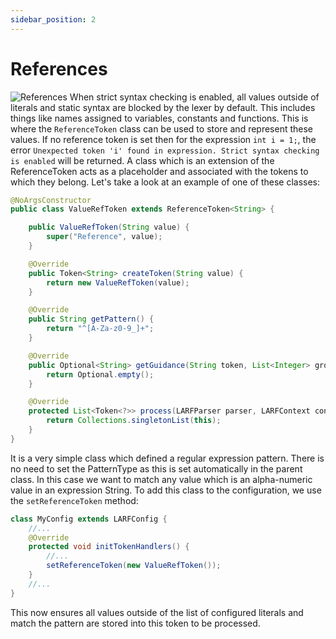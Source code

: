 ```yaml
---
sidebar_position: 2
---
```

# References
![References](/img/references.jpg)
When strict syntax checking is enabled, all values outside of literals and static syntax are blocked by the lexer 
by default. This includes things like names assigned to variables, constants and functions. This is where the 
``ReferenceToken`` class can be used to store and represent these values. If no reference token is set then for 
the expression ``int i = 1;``, the error ``Unexpected token 'i' found in expression. Strict syntax checking is enabled`` 
will be returned. A class which is an extension of the ReferenceToken acts as a placeholder and associated with
the tokens to which they belong. Let's take a look at an example of one of these classes:
```java
@NoArgsConstructor
public class ValueRefToken extends ReferenceToken<String> {

    public ValueRefToken(String value) {
        super("Reference", value);
    }

    @Override
    public Token<String> createToken(String value) {
        return new ValueRefToken(value);
    }

    @Override
    public String getPattern() {
        return "^[A-Za-z0-9_]+";
    }

    @Override
    public Optional<String> getGuidance(String token, List<Integer> groupsCount) {
        return Optional.empty();
    }

    @Override
    protected List<Token<?>> process(LARFParser parser, LARFContext context, LARFConfig config) {
        return Collections.singletonList(this);
    }
}
```
It is a very simple class which defined a regular expression pattern. There is no need to set the PatternType as this
is set automatically in the parent class. In this case we want to match any value which is an alpha-numeric value in
an expression String. To add this class to the configuration, we use the ``setReferenceToken`` method:
```java
class MyConfig extends LARFConfig {
    //...
    @Override
    protected void initTokenHandlers() {
        //...
        setReferenceToken(new ValueRefToken());
    }
    //...
}
```
This now ensures all values outside of the list of configured literals and match the pattern are stored into this
token to be processed.